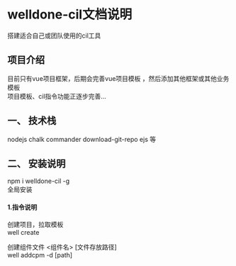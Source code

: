 # welldone-cil文档说明

搭建适合自己或团队使用的cil工具  

## 项目介绍
目前只有vue项目框架，后期会完善vue项目模板 ，然后添加其他框架或其他业务模板  
项目模板、cil指令功能正逐步完善...  


## 一、 技术栈
nodejs chalk commander  download-git-repo ejs 等

## 二、 安装说明
npm i welldone-cil -g   
全局安装

#### 1.指令说明

创建项目，拉取模板  
well create <projectName>   

创建组件文件 <组件名> [文件存放路径]   
well addcpm <componentName> -d [path] 




